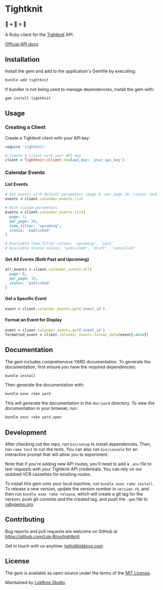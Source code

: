 # Tightknit 
### 💎 + 🧶 = 🎉

A Ruby client for the [Tightknit](https://tightknit.ai) API.

[Official API docs](https://docs.tightknit.ai)

## Installation

Install the gem and add to the application's Gemfile by executing:

```bash
bundle add tightknit
```

If bundler is not being used to manage dependencies, install the gem with:

```bash
gem install tightknit
```

## Usage

### Creating a Client

Create a Tightknit client with your API key:

```ruby
require 'tightknit'

# Create a client with your API key
client = Tightknit::Client.new(api_key: 'your_api_key')
```

### Calendar Events

#### List Events

```ruby
# Get events with default parameters (page 0, per_page 10, status 'published')
events = client.calendar_events.list

# With custom parameters
events = client.calendar_events.list(
  page: 1,
  per_page: 20,
  time_filter: 'upcoming',
  status: 'published'
)

# Available time_filter values: 'upcoming', 'past'
# Available status values: 'published', 'draft', 'cancelled'
```

#### Get All Events (Both Past and Upcoming)

```ruby
all_events = client.calendar_events.all(
  page: 0,
  per_page: 10,
  status: 'published'
)
```

#### Get a Specific Event

```ruby
event = client.calendar_events.get('event_id')
```

#### Format an Event for Display

```ruby
event = client.calendar_events.get('event_id')
formatted_event = client.calendar_events.format_data(event[:data])
```

## Documentation

The gem includes comprehensive YARD documentation. To generate the documentation, first ensure you have the required dependencies:

```bash
bundle install
```

Then generate the documentation with:

```bash
bundle exec rake yard
```

This will generate the documentation in the `doc/yard` directory. To view the documentation in your browser, run:

```bash
bundle exec rake yard_open
```

## Development

After checking out the repo, run `bin/setup` to install dependencies. Then, run `rake test` to run the tests. You can also run `bin/console` for an interactive prompt that will allow you to experiment.

Note that if you're adding new API routes, you'll need to add a `.env` file to test requests with your Tightknit API credentials. You can rely on our stubbed VCR cassettes for exisiting routes.

To install this gem onto your local machine, run `bundle exec rake install`. To release a new version, update the version number in `version.rb`, and then run `bundle exec rake release`, which will create a git tag for the version, push git commits and the created tag, and push the `.gem` file to [rubygems.org](https://rubygems.org).

## Contributing

Bug reports and pull requests are welcome on GitHub at https://github.com/Lok-Bros/tightknit.

Get in touch with us anytime: hello@lokbros.com

## License

The gem is available as open source under the terms of the [MIT License](https://opensource.org/licenses/MIT).

Maintained by [LokBros Studio](https://lokbros.com).
